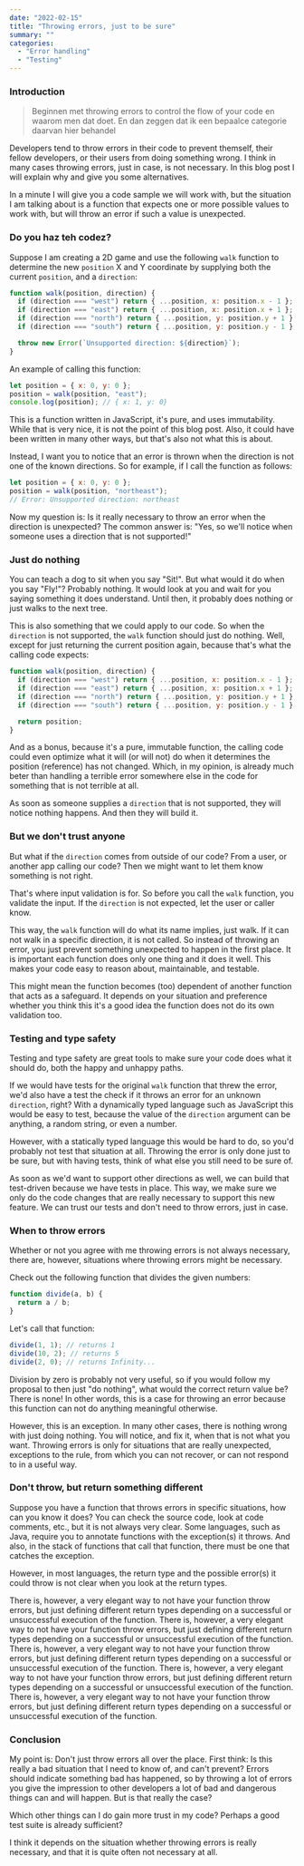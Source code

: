 ```yaml
---
date: "2022-02-15"
title: "Throwing errors, just to be sure"
summary: ""
categories:
  - "Error handling"
  - "Testing"
---
```


### Introduction

> Beginnen met throwing errors to control the flow of your code en waarom men dat doet.
> En dan zeggen dat ik een bepaalce categorie daarvan hier behandel

Developers tend to throw errors in their code to prevent themself, their fellow developers, or their users from doing something wrong. I think in many cases throwing errors, just in case, is not necessary. In this blog post I will explain why and give you some alternatives.

In a minute I will give you a code sample we will work with, but the situation I am talking about is a function that expects one or more possible values to work with, but will throw an error if such a value is unexpected.

### Do you haz teh codez?

Suppose I am creating a 2D game and use the following `walk` function to determine the new `position` X and Y coordinate by supplying both the current `position`, and a `direction`:

```js
function walk(position, direction) {
  if (direction === "west") return { ...position, x: position.x - 1 };
  if (direction === "east") return { ...position, x: position.x + 1 };
  if (direction === "north") return { ...position, y: position.y + 1 };
  if (direction === "south") return { ...position, y: position.y - 1 };

  throw new Error(`Unsupported direction: ${direction}`);
}
```

An example of calling this function:

```js
let position = { x: 0, y: 0 };
position = walk(position, "east");
console.log(position); // { x: 1, y: 0}
```

This is a function written in JavaScript, it's pure, and uses immutability. While that is very nice, it is not the point of this blog post. Also, it could have been written in many other ways, but that's also not what this is about.

Instead, I want you to notice that an error is thrown when the direction is not one of the known directions. So for example, if I call the function as follows:

```js
let position = { x: 0, y: 0 };
position = walk(position, "northeast");
// Error: Unsupported direction: northeast
```

Now my question is: Is it really necessary to throw an error when the direction is unexpected? The common answer is: "Yes, so we'll notice when someone uses a direction that is not supported!"

### Just do nothing

You can teach a dog to sit when you say "Sit!". But what would it do when you say "Fly!"? Probably nothing. It would look at you and wait for you saying something it does understand. Until then, it probably does nothing or just walks to the next tree.

This is also something that we could apply to our code. So when the `direction` is not supported, the `walk` function should just do nothing. Well, except for just returning the current position again, because that's what the calling code expects:

```js
function walk(position, direction) {
  if (direction === "west") return { ...position, x: position.x - 1 };
  if (direction === "east") return { ...position, x: position.x + 1 };
  if (direction === "north") return { ...position, y: position.y + 1 };
  if (direction === "south") return { ...position, y: position.y - 1 };

  return position;
}
```

And as a bonus, because it's a pure, immutable function, the calling code could even optimize what it will (or will not) do when it determines the position (reference) has not changed. Which, in my opinion, is already much beter than handling a terrible error somewhere else in the code for something that is not terrible at all.

As soon as someone supplies a `direction` that is not supported, they will notice nothing happens. And then they will build it.

### But we don't trust anyone

But what if the `direction` comes from outside of our code? From a user, or another app calling our code? Then we might want to let them know something is not right.

That's where input validation is for. So before you call the `walk` function, you validate the input. If the `direction` is not expected, let the user or caller know.

This way, the `walk` function will do what its name implies, just walk. If it can not walk in a specific direction, it is not called. So instead of throwing an error, you just prevent something unexpected to happen in the first place. It is important each function does only one thing and it does it well. This makes your code easy to reason about, maintainable, and testable.

This might mean the function becomes (too) dependent of another function that acts as a safeguard. It depends on your situation and preference whether you think this it's a good idea the function does not do its own validation too.

### Testing and type safety

Testing and type safety are great tools to make sure your code does what it should do, both the happy and unhappy paths.

If we would have tests for the original `walk` function that threw the error, we'd also have a test the check if it throws an error for an unknown `direction`, right? With a dynamically typed language such as JavaScript this would be easy to test, because the value of the `direction` argument can be anything, a random string, or even a number.

However, with a statically typed language this would be hard to do, so you'd probably not test that situation at all. Throwing the error is only done just to be sure, but with having tests, think of what else you still need to be sure of.

As soon as we'd want to support other directions as well, we can build that test-driven because we have tests in place. This way, we make sure we only do the code changes that are really necessary to support this new feature. We can trust our tests and don't need to throw errors, just in case.

### When to throw errors

Whether or not you agree with me throwing errors is not always necessary, there are, however, situations where throwing errors might be necessary.

Check out the following function that divides the given numbers:

```js
function divide(a, b) {
  return a / b;
}
```

Let's call that function:

```js
divide(1, 1); // returns 1
divide(10, 2); // returns 5
divide(2, 0); // returns Infinity...
```

Division by zero is probably not very useful, so if you would follow my proposal to then just "do nothing", what would the correct return value be? There is none! In other words, this is a case for throwing an error because this function can not do anything meaningful otherwise.

However, this is an exception. In many other cases, there is nothing wrong with just doing nothing. You will notice, and fix it, when that is not what you want. Throwing errors is only for situations that are really unexpected, exceptions to the rule, from which you can not recover, or can not respond to in a useful way.

### Don't throw, but return something different

Suppose you have a function that throws errors in specific situations, how can you know it does? You can check the source code, look at code comments, etc., but it is not always very clear. Some languages, such as Java, require you to annotate functions with the exception(s) it throws. And also, in the stack of functions that call that function, there must be one that catches the exception.

However, in most languages, the return type and the possible error(s) it could throw is not clear when you look at the return types.

There is, however, a very elegant way to not have your function throw errors, but just defining different return types depending on a successful or unsuccessful execution of the function.
There is, however, a very elegant way to not have your function throw errors, but just defining different return types depending on a successful or unsuccessful execution of the function.
There is, however, a very elegant way to not have your function throw errors, but just defining different return types depending on a successful or unsuccessful execution of the function.
There is, however, a very elegant way to not have your function throw errors, but just defining different return types depending on a successful or unsuccessful execution of the function.
There is, however, a very elegant way to not have your function throw errors, but just defining different return types depending on a successful or unsuccessful execution of the function.

### Conclusion

My point is: Don't just throw errors all over the place. First think: Is this really a bad situation that I need to know of, and can't prevent? Errors should indicate something bad has happened, so by throwing a lot of errors you give the impression to other developers a lot of bad and dangerous things can and will happen. But is that really the case?

Which other things can I do gain more trust in my code? Perhaps a good test suite is already sufficient?

I think it depends on the situation whether throwing errors is really necessary, and that it is quite often not necessary at all.

